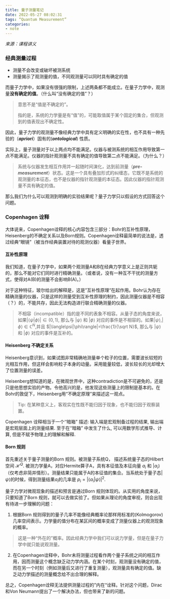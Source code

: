 ```yaml
---
title: 量子测量笔记
date: 2022-05-27 08:02:31
tags: “Quantum Measurement”
categories: 
- note
---
```


*来源：课程讲义*

<!--more-->

### 经典测量过程

* 测量不会改变或破坏被测系统
* 测量揭示了观测量的值，不同观测量可以同时具有确定的值

而量子力学中，如果没有很强的限制，上述两条都不能成立。在量子力学中，观测量**没有确定的值**。（什么叫“没有确定的值”？）

> 意思不是“值是不确定的”。
>
> 指的是，系统的力学量是有“值”的，可能取值属于某个固定的集合，但观测到的值表现出不确定性。

因此，量子力学的观测量不像经典力学中具有定义明确的实在性，也不具有一种先验的（***apriori***）固有的(***ontological***) 性质。



实际上，量子测量对于以上两点均不能满足。仪器与被测系统的相互作用导致第一点不能满足。仪器的指针观测量不具有确定的值导致第二点不能满足。（为什么？）

> 系统与仪器发生相互作用并一起随时间演化，达到前测量（***pre-measurement***）状态。这是一个具有叠加形式的纠缠态，它既不是系统的观测量的本征态，也不是仪器的指针观测量的本征态。因此仪器的指针观测量不具有确定的值。

那么我们为什么可以观测到明确的实验结果呢？量子力学只以假设的方式回答这个问题。



### Copenhagen 诠释

大体说来，Copenhagen诠释的核心内容包含三部分：Bohr的互补性原理，Heisenberg的不确定关系以及Born规则。Copenhagen诠释最简单的说法是，透过经典“眼镜”（被当作经典装置对待的观测仪器）看量子世界。

#### 互补性原理

我们知道，在量子力学中，如果两个观测量A和B在经典力学意义上是正则共轭的，那么不能对它们同时进行精确测量。（或者说，没有一种互不干扰的测量方式，使得对A(B)的测量不会影响B(A)。）

对于这种特征，玻尔给出的解释是，这是”互补性原理“在起作用。Bohr认为存在精确测量的仪器，只是这样的测量受到互补性原理的制约，因此测量仪器是不相容（？）的，不能共存，因此无法构造进行联合精确测量的仪器。

>不相容（incompatible）指的是不同的表象不相容。从量子态的角度来说，如果$|\langle\psi|\phi\rangle|\in(0,1)$, 那么与 $|\psi\rangle$ 和 $|\phi\rangle$ 对应的事件是不相容的。如果$|\psi\rangle$,$|\phi\rangle$$\in\mathbb{C}^{N}$,并且 $|\langle\psi|\phi\rangle|=\frac{1}{\sqrt N}$, 那么与 $|\psi\rangle$ 和 $|\phi\rangle$ 对应的事件是互补的。

#### Heisenberg 不确定关系

Heisenberg意识到，如果试图非常精确地测量单个粒子的位置，需要波长较短的光相互作用，但这样会影响粒子本身的动量。采用能量较低，波长较长的光却增大了位置测量的误差。

Heisenberg想知道的是，在微观世界中，这种contradiction是不可避免的，还是只是他思想实验的产物。令他高兴的是，他发现这些测量上的限制是基本的。在Bohr的敦促下，Heisenberg用“不确定原理”来描述这一观点。

>Tip: 在某种意义上，客观实在性既不能归因于现象，也不能归因于观察装置。



Copenhagen 诠释相当于一个‘‘暗箱” 描述: 输入端是宏观制备过程的结果, 输出端是宏观层面上的测量结果.
至于在‘‘暗箱” 中发生了什么, 可以用数学形式推导、计算, 但是不赋予物理上的理解和解释.



#### Born 规则

首先重述关于量子测量的Born 规则。被测量子系统Q， 描述系统量子态的Hilbert空间 $\mathcal{H}^Q$. 被测力学量A，对应Hermite算子A，具有本征值及本征向量 $a_i$ 和 $|\alpha_i\rangle$（仅考虑非简并情形）。测量结果只能属于A的本征值的集合。当系统处于量子态$|\psi\rangle$的时候，得到测量结果$a_i$的几率是 $p_i=|\langle\alpha_i|\psi\rangle|^2$.

量子力学对微观现象的描述和预言是通过Born 规则体现的。从实用的角度来说，只要知道了Born 规则，就可以去做实验了。但如果从理论的角度审视，则会出现有待进一步理解的问题：

1. 根据Born 规则得到的量子几率不能像经典概率论那样用标准的(Kolmogorov)几率空间表示。力学量的值分布在某区间的概率变成了测量仪器上的观测现象的概率。

> 这是一种“外在的”概率。因此经典力学中我们可以说力学量，但是在量子力学中就只能说观测量。

2. 在Copenhagen诠释中，Bohr未将测量过程看作两个量子系统之间的相互作用，因而测量这个概念缺乏动力学内涵。在某个时刻，观测量没有确定的值，而在另一个时刻（例如测量后又进行了重复测量），观测量具有确定的值。缺乏动力学描述的测量概念给不出合理的解释。

总之，Copenhagen诠释无法提供测量过程的”内在“诠释。针对这个问题，Dirac和Von Neumann提出了一个解决办法，但也带来了新的问题。



